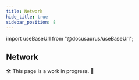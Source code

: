 ```yaml
---
title: Network
hide_title: true
sidebar_position: 8
---
```


import useBaseUrl from "@docusaurus/useBaseUrl";

## Network

🛠 This page is a work in progress. 🚧
